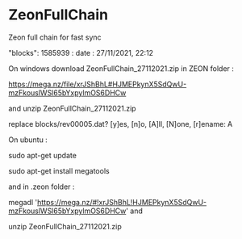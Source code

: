 # ZeonFullChain
Zeon full chain  for fast sync  

"blocks": 1585939  : date : 27/11/2021, 22:12

On windows download ZeonFullChain_27112021.zip in ZEON folder :


https://mega.nz/file/xrJShBhL#HJMEPkynX5SdQwU-mzFkouslWSl65bYxpylmOS6DHCw

and unzip ZeonFullChain_27112021.zip

replace blocks/rev00005.dat? [y]es, [n]o, [A]ll, [N]one, [r]ename:  A

On ubuntu :

sudo apt-get update

sudo apt-get install megatools

and in .zeon folder :

megadl 'https://mega.nz/#!xrJShBhL!HJMEPkynX5SdQwU-mzFkouslWSl65bYxpylmOS6DHCw'
and 

unzip ZeonFullChain_27112021.zip

